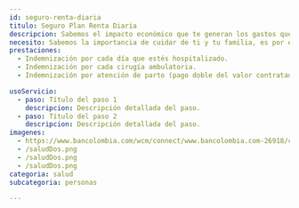 ```yaml
---
id: seguro-renta-diaria
titulo: Seguro Plan Renta Diaria
descripcion: Sabemos el impacto económico que te generan los gastos que vienen con una hospitalización transporte de familiares, alimentación de visitantes, gastos médicos, entre otros, por eso te ofrecemos un plan que te permitirá recuperar total o parcialmente los ingresos que dejas de recibir en ese período.​ El Seguro Plan Renta Diaria funciona de forma sencilla. imagina que aseguras un valor de $50 000 diarios y te hospitalizan diez días. Cuando te den de alta, te dare​​​mos una indemnización por quinientos mil pesos para que, con ese reembolso, reduzcas los ga​stos que tuviste. El apoyo no solo aplica en ese caso sino también en cirugías ambulatorias o partos.​ Ten en cuenta que el máximo de días consecutivos de hospitalización para contar con el respaldo es de 90, pero puedes obtener una cobertura opcional para que recibas dinero hasta por 180 días, siempre y cuando estén avalados en tu historia clínica. ¿Qué esperas? Si tienes 59 años o menos, este plan es para ti.​
necesito: Sabemos la importancia de cuidar de ti y tu familia, es por ello que, te brindamos las mejores opciones que te permitirán disfrutar de los momentos más especiales de tu vida con tranquilidad.
prestaciones: 
  - Indemnización por cada día que estés hospitalizado.
  - Indemnización por cada cirugía ambulatoria.
  - Indemnización por atención de parto (pago doble del valor contratado).

usoServicio:
  - paso: Título del paso 1
    descripcion: Descripción detallada del paso.
  - paso: Título del paso 2
    descripcion: Descripción detallada del paso.
imagenes:
  - https://www.bancolombia.com/wcm/connect/www.bancolombia.com-26918/caa0fde4-11c7-41d0-80c1-55c8d11e66b2/Educativo-2001.jpg?MOD=AJPERES&CACHEID=ROOTWORKSPACE.Z18_K9HC1202P86O40QTNS9EAE1S47-caa0fde4-11c7-41d0-80c1-55c8d11e66b2-oWR4dRq
  - /saludDos.png
  - /saludDos.png
  - /saludDos.png
categoria: salud
subcategoria: personas

---
```

